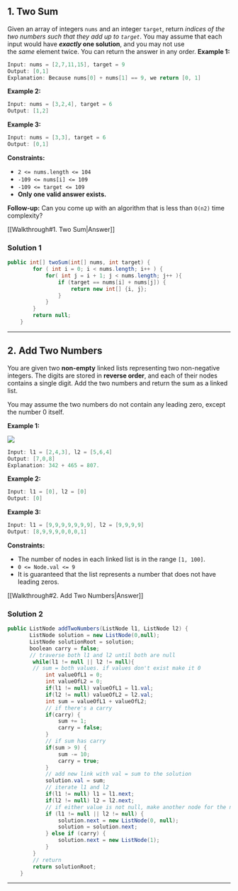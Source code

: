 ## 1. Two Sum
Given an array of integers `nums` and an integer `target`, return _indices of the two numbers such that they add up to `target`_.
You may assume that each input would have **_exactly_ one solution**, and you may not use the _same_ element twice.
You can return the answer in any order.
**Example 1:**
```Java
Input: nums = [2,7,11,15], target = 9
Output: [0,1]
Explanation: Because nums[0] + nums[1] == 9, we return [0, 1]
```
**Example 2:**
```Java
Input: nums = [3,2,4], target = 6
Output: [1,2]
```
**Example 3:**
```Java
Input: nums = [3,3], target = 6
Output: [0,1]
```
**Constraints:**
-   `2 <= nums.length <= 104`
-   `-109 <= nums[i] <= 109`
-   `-109 <= target <= 109`
-   **Only one valid answer exists.**

**Follow-up:** Can you come up with an algorithm that is less than `O(n2)` time complexity?

[[Walkthrough#1. Two Sum|Answer]]

### Solution 1
```Java
public int[] twoSum(int[] nums, int target) {
        for ( int i = 0; i < nums.length; i++ ) {
            for( int j = i + 1; j < nums.length; j++ ){
                if (target == nums[i] + nums[j]) {
                    return new int[] {i, j};
                }
            }
        }
        return null;
    }
```

----
## 2. Add Two Numbers

You are given two **non-empty** linked lists representing two non-negative integers. The digits are stored in **reverse order**, and each of their nodes contains a single digit. Add the two numbers and return the sum as a linked list.

You may assume the two numbers do not contain any leading zero, except the number 0 itself.

**Example 1:**

![](https://assets.leetcode.com/uploads/2020/10/02/addtwonumber1.jpg)

```Java
Input: l1 = [2,4,3], l2 = [5,6,4]
Output: [7,0,8]
Explanation: 342 + 465 = 807.
```

**Example 2:**

```Java
Input: l1 = [0], l2 = [0]
Output: [0]
```

**Example 3:**

```Java
Input: l1 = [9,9,9,9,9,9,9], l2 = [9,9,9,9]
Output: [8,9,9,9,0,0,0,1]
```
**Constraints:**

- The number of nodes in each linked list is in the range `[1, 100]`.
- `0 <= Node.val <= 9`
- It is guaranteed that the list represents a number that does not have leading zeros.

[[Walkthrough#2. Add Two Numbers|Answer]]

### Solution 2
```Java
public ListNode addTwoNumbers(ListNode l1, ListNode l2) {
       ListNode solution = new ListNode(0,null);
       ListNode solutionRoot = solution;
       boolean carry = false;
       // traverse both l1 and l2 until both are null
        while(l1 != null || l2 != null){
		// sum = both values. if values don't exist make it 0
            int valueOfL1 = 0;
            int valueOfL2 = 0;
            if(l1 != null) valueOfL1 = l1.val;
            if(l2 != null) valueOfL2 = l2.val;
            int sum = valueOfL1 + valueOfL2;
            // if there's a carry
            if(carry) {
                sum += 1;
                carry = false;
            }
            // if sum has carry
            if(sum > 9) {
                sum -= 10;
                carry = true;
            }
            // add new link with val = sum to the solution
            solution.val = sum;
            // iterate l1 and l2
            if(l1 != null) l1 = l1.next;
            if(l2 != null) l2 = l2.next;
            // if either value is not null, make another node for the next iteration
            if (l1 != null || l2 != null) {
                solution.next = new ListNode(0, null);
                solution = solution.next;
            } else if (carry) {
                solution.next = new ListNode(1);
            }
        }
        // return
        return solutionRoot;
    }
```

----
